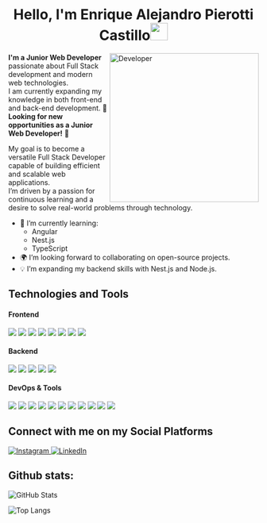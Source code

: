 <h1 align="center"><b>Hello, I'm Enrique Alejandro Pierotti Castillo</b><img src="https://media.giphy.com/media/hvRJCLFzcasrR4ia7z/giphy.gif" width="35"></h1>

<!-- GIF -->
<img align="right" width=300px alt="Developer" src="https://c.tenor.com/2nKSTDDekOgAAAAd/tenor.gif" />

**I'm a Junior Web Developer** passionate about Full Stack development and modern web technologies.  
I am currently expanding my knowledge in both front-end and back-end development.
📢 **Looking for new opportunities as a Junior Web Developer!** 🚀

My goal is to become a versatile Full Stack Developer capable of building efficient and scalable web applications.  
I’m driven by a passion for continuous learning and a desire to solve real-world problems through technology.

- 🌱 I’m currently learning:
  - Angular
  - Nest.js
  - TypeScript
- 🌍 I’m looking forward to collaborating on open-source projects.
- 💡 I’m expanding my backend skills with Nest.js and Node.js.

## Technologies and Tools

<h4>Frontend</h4>
<div align="start">
  <img src="https://img.shields.io/badge/Angular-DD0031?style=for-the-badge&logo=angular&logoColor=white">
  <img src="https://img.shields.io/badge/Bootstrap-7952B3?style=for-the-badge&logo=bootstrap&logoColor=fff">
  <img src="https://img.shields.io/badge/HTML5-E34F26?style=for-the-badge&logo=html5&logoColor=white">
  <img src="https://img.shields.io/badge/CSS3-1572B6?style=for-the-badge&logo=css3&logoColor=white">
  <img src="https://img.shields.io/badge/JavaScript-F7DF1E?style=for-the-badge&logo=javascript&logoColor=black">
  <img src="https://img.shields.io/badge/Tailwind%20CSS-%2338B2AC.svg?style=for-the-badge&logo=tailwind-css&logoColor=white">  
  <img src="https://img.shields.io/badge/TypeScript-%23007ACC.svg?style=for-the-badge&logo=typescript&logoColor=white">
  <img src="https://img.shields.io/badge/Vue.js-%234FC08D.svg?style=for-the-badge&logo=vue.js&logoColor=white">
</div>

<h4>Backend</h4>
<div align="start"> 
  <img src="https://img.shields.io/badge/Express%20js-000000?style=for-the-badge&logo=express&logoColor=white">
  <img src="https://img.shields.io/badge/MySQL-00000F?style=for-the-badge&logo=mysql&logoColor=white">
  <img src="https://img.shields.io/badge/nestjs-E0234E?style=for-the-badge&logo=nestjs&logoColor=white">
  <img src="https://img.shields.io/badge/Node.js-339933?style=for-the-badge&logo=node.js&logoColor=white">  
  <img src="https://img.shields.io/badge/TypeORM-FE0803?style=for-the-badge&logo=typeorm&logoColor=fff">
</div>

<h4>DevOps & Tools</h4>
<div align="start">
  <img src="https://img.shields.io/badge/ChatGPT-74aa9c?style=for-the-badge&logo=openai&logoColor=white">
  <img src="https://img.shields.io/badge/eslint-4B32C3?style=for-the-badge&logo=eslint&logoColor=white">
  <img src="https://img.shields.io/badge/Git-F05032?style=for-the-badge&logo=git&logoColor=white">
  <img src="https://img.shields.io/badge/GitHub-181717?style=for-the-badge&logo=github&logoColor=white">
  <img src="https://img.shields.io/badge/Jira-0052CC?style=for-the-badge&logo=Jira&logoColor=white">
  <img src="https://img.shields.io/badge/Notepad++-90E59A.svg?style=for-the-badge&logo=notepad%2b%2b&logoColor=black">
  <img src="https://img.shields.io/badge/npm-CB3837?style=for-the-badge&logo=npm&logoColor=fff">
  <img src="https://img.shields.io/badge/Prettier-F7B93E?style=for-the-badge&logo=Prettier&logoColor=white">
  <img src="https://img.shields.io/badge/Python-3776AB?style=for-the-badge&logo=python&logoColor=white">
  <img src="https://img.shields.io/badge/Visual Studio Code-0078d7?style=for-the-badge&logo=visual-studio-code&logoColor=white">
  <img src="https://img.shields.io/badge/Yarn-2C8EBB?style=for-the-badge&logo=yarn&logoColor=fff">
</div>

## Connect with me on my Social Platforms

<div align="start">
  <a href="https://www.instagram.com/pierotticastillo/" target="_blank">
    <img src="https://img.shields.io/badge/Instagram-E4405F?style=for-the-badge&logo=instagram&logoColor=white" alt="Instagram">
  </a>
  <a href="https://www.linkedin.com/in/enrique-alejandro-pierotti-castillo-aa596b287/" target="_blank">
    <img src="https://img.shields.io/badge/LinkedIn-%230A66C2.svg?style=for-the-badge&logo=LinkedIn&logoColor=white" alt="LinkedIn">
  </a>
</div>

<h2>Github stats:</h2>

![GitHub Stats](https://github-readme-stats.vercel.app/api?username=pierotticastillo&show_icons=true&theme=radical&card_width=450)

![Top Langs](https://github-readme-stats.vercel.app/api/top-langs/?username=pierotticastillo&theme=radical&layout=compact&card_width=450)
